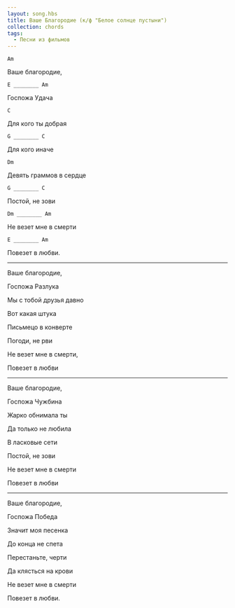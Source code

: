 ```yaml
---
layout: song.hbs
title: Ваше Благородие (к/ф "Белое солнце пустыни")
collection: chords
tags:
  - Песни из фильмов
---
```

<soundcloud-renderer data-soundcloudid="147785002"></soundcloud-renderer>

`Am`

Ваше благородие,

`E ________ Am`

Госпожа Удача

`C`

Для кого ты добрая

`G ________ C`

Для кого иначе

`Dm`

Девять граммов в сердце

`G ________ C`

Постой, не зови

`Dm ________ Am`

Не везет мне в смерти

`E ________ Am`

Повезет в любви.

---

Ваше благородие,

Госпожа Разлука

Мы с тобой друзья давно

Вот какая штука

Письмецо в конверте

Погоди, не рви

Не везет мне в смерти,

Повезет в любви

---

Ваше благородие,

Госпожа Чужбина

Жарко обнимала ты

Да только не любила

В ласковые сети

Постой, не зови

Не везет мне в смерти

Повезет в любви

---

Ваше благородие,

Госпожа Победа

Значит моя песенка

До конца не спета

Перестаньте, черти

Да клясться на крови

Не везет мне в смерти

Повезет в любви.
